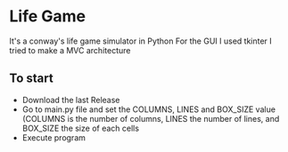 # Life Game
It's a conway's life game simulator in Python
For the GUI I used tkinter
I tried to make a MVC architecture

## To start
- Download the last Release
- Go to main.py file and set the COLUMNS, LINES and BOX_SIZE value
  (COLUMNS is the number of columns, LINES the number of lines, and BOX_SIZE the size of each cells
- Execute program
